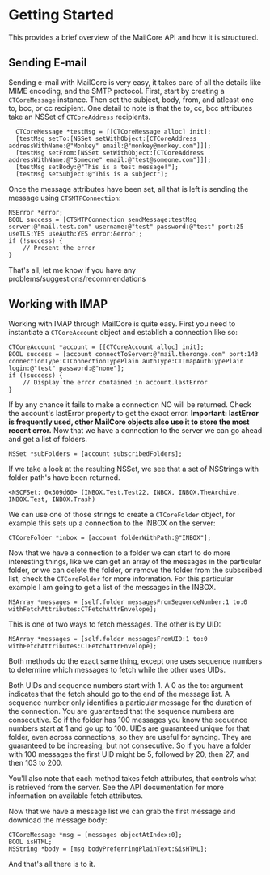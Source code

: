 # Getting Started

This provides a brief overview of the MailCore API and how it is structured.

## Sending E-mail

Sending e-mail with MailCore is very easy, it takes care of all the details like MIME encoding, and the SMTP protocol. First, start by creating a `CTCoreMessage` instance. Then set the subject, body, from, and atleast one to, bcc, or cc recipient. One detail to note is that the to, cc, bcc attributes take an NSSet of `CTCoreAddress` recipients.
  
      CTCoreMessage *testMsg = [[CTCoreMessage alloc] init];
      [testMsg setTo:[NSSet setWithObject:[CTCoreAddress addressWithName:@"Monkey" email:@"monkey@monkey.com"]]];
      [testMsg setFrom:[NSSet setWithObject:[CTCoreAddress addressWithName:@"Someone" email:@"test@someone.com"]]];
      [testMsg setBody:@"This is a test message!"];
      [testMsg setSubject:@"This is a subject"];

  
Once the message attributes have been set, all that is left is sending the message using `CTSMTPConnection`:
    
    NSError *error;
    BOOL success = [CTSMTPConnection sendMessage:testMsg server:@"mail.test.com" username:@"test" password:@"test" port:25 useTLS:YES useAuth:YES error:&error];
    if (!success) {
        // Present the error
    }

That's all, let me know if you have any problems/suggestions/recommendations

## Working with IMAP

Working with IMAP through MailCore is quite easy. First you need to instantiate a `CTCoreAccount` object and establish a connection like so:

    CTCoreAccount *account = [[CTCoreAccount alloc] init];
    BOOL success = [account connectToServer:@"mail.theronge.com" port:143 connectionType:CTConnectionTypePlain authType:CTImapAuthTypePlain login:@"test" password:@"none"];
    if (!success) {
        // Display the error contained in account.lastError
    }

If by any chance it fails to make a connection NO will be returned. Check the account's lastError property to get the exact error. **Important: lastError is frequently used, other MailCore objects also use it to store the most recent error.** Now that we have a connection to the server we can go ahead and get a list of folders.

    NSSet *subFolders = [account subscribedFolders];

If we take a look at the resulting NSSet, we see that a set of NSStrings with folder path's have been returned.

    <NSCFSet: 0x309d60> (INBOX.Test.Test22, INBOX, INBOX.TheArchive, INBOX.Test, INBOX.Trash)

We can use one of those strings to create a `CTCoreFolder` object, for example this sets up a connection to the INBOX on the server:

    CTCoreFolder *inbox = [account folderWithPath:@"INBOX"];

Now that we have a connection to a folder we can start to do more interesting things, like we can get an array of the messages in the particular folder, or we can delete the folder, or remove the folder from the subscribed list, check the `CTCoreFolder` for more information. For this particular example I am going to get a list of the messages in the INBOX.

    NSArray *messages = [self.folder messagesFromSequenceNumber:1 to:0 withFetchAttributes:CTFetchAttrEnvelope];

This is one of two ways to fetch messages. The other is by UID:

    NSArray *messages = [self.folder messagesFromUID:1 to:0 withFetchAttributes:CTFetchAttrEnvelope];
    
Both methods do the exact same thing, except one uses sequence numbers to determine which messages to fetch while the other uses UIDs.
    
Both UIDs and sequence numbers start with 1. A 0 as the to: argument indicates that the fetch should go to the end of the message list. A sequence number only identifies a particular message for the duration of the connection. You are  guaranteed that the sequence numbers are consecutive. So if the folder has 100 messages you know the sequence numbers start at 1 and go up to 100. UIDs are guaranteed unique for that folder, even across connections, so they are useful for syncing. They are guaranteed to be increasing, but not consecutive. So if you have a folder with 100 messages the first UID might be 5, followed by 20, then 27, and then 103 to 200.

You'll also note that each method takes fetch attributes, that controls what is retrieved from the server. See the API documentation for more information on available fetch attributes.

Now that we have a message list we can grab the first message and download the message body:

    CTCoreMessage *msg = [messages objectAtIndex:0];
    BOOL isHTML;
    NSString *body = [msg bodyPreferringPlainText:&isHTML];
    
And that's all there is to it.

